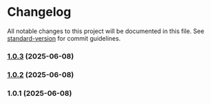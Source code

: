 # Changelog

All notable changes to this project will be documented in this file. See [standard-version](https://github.com/conventional-changelog/standard-version) for commit guidelines.

### [1.0.3](https://github.com/ylongwang2782/Ncm2Mp3Assistant/compare/v1.0.2...v1.0.3) (2025-06-08)

### [1.0.2](https://github.com/ylongwang2782/Ncm2Mp3Assistant/compare/v1.0.1...v1.0.2) (2025-06-08)

### 1.0.1 (2025-06-08)
